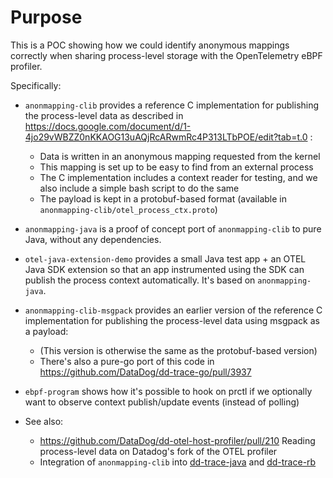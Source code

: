 # Purpose

This is a POC showing how we could identify anonymous mappings correctly when sharing process-level storage with the OpenTelemetry eBPF profiler.

Specifically:

* `anonmapping-clib` provides a reference C implementation for publishing the process-level data as described in https://docs.google.com/document/d/1-4jo29vWBZZ0nKKAOG13uAQjRcARwmRc4P313LTbPOE/edit?tab=t.0 :
    * Data is written in an anonymous mapping requested from the kernel
    * This mapping is set up to be easy to find from an external process
    * The C implementation includes a context reader for testing, and we also include a simple bash script to do the same
    * The payload is kept in a protobuf-based format (available in `anonmapping-clib/otel_process_ctx.proto`)

* `anonmapping-java` is a proof of concept port of `anonmapping-clib` to pure Java, without any dependencies.

* `otel-java-extension-demo` provides a small Java test app + an OTEL Java SDK extension so that an app instrumented using the SDK can publish the process context automatically. It's based on `anonmapping-java`.

* `anonmapping-clib-msgpack` provides an earlier version of the reference C implementation for publishing the process-level data using msgpack as a payload:
    * (This version is otherwise the same as the protobuf-based version)
    * There's also a pure-go port of this code in https://github.com/DataDog/dd-trace-go/pull/3937

* `ebpf-program` shows how it's possible to hook on prctl if we optionally want to observe context publish/update events (instead of polling)

* See also:
    * https://github.com/DataDog/dd-otel-host-profiler/pull/210 Reading process-level data on Datadog's fork of the OTEL profiler
    * Integration of `anonmapping-clib` into [dd-trace-java](https://github.com/DataDog/java-profiler/pull/266) and [dd-trace-rb](https://github.com/DataDog/dd-trace-rb/pull/4865)
